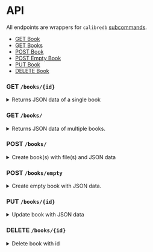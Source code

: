 # API

All endpoints are wrappers for `calibredb`
[subcommands](https://manual.calibre-ebook.com/generated/en/calibredb.html).

* [GET Book](#get-book)
* [GET Books](#get-books)
* [POST Book](#post-book)
* [POST Empty Book](#post-empty-book)
* [PUT Book](#put-book)
* [DELETE Book](#delete-book)

<h3 id="get-book">GET <code>/books/{id}</code></h3>

<details>

<summary>
Returns JSON data of a single book
</summary>

#### Request

* Methods: `GET`
* Parameters: `id > 0`
* Headers: `Accept: application/json`

#### Responses

##### Success

* Code: `200 OK`
* Content:
    * `books` - A single book object

```json
{
    "books": {
        "author_sort": "Tchaikovsky, Adrian",
        "authors": "Adrian Tchaikovsky",
        "cover": "/books/Adrian Tchaikovsky/Children of Time (1)/cover.jpg",
        "formats": [
            "/books/Adrian Tchaikovsky/Children of Time (1)/Children of Time - Adrian Tchaikovsky.epub"
        ],
        "id": 1,
        "identifiers": {
            "isbn10": "1447273281"
        },
        "isbn": "9781447273288",
        "languages": ["eng"],
        "last_modified": "2023-05-16T06:19:44+00:00",
        "pubdate": "2015-06-04T00:00:00+00:00",
        "publisher": "Tor Books",
        "series": "Children of Time",
        "series_index": 1.0,
        "size": 518137,
        "tags": [
            "Science Fiction",
            "Aliens",
            "Uplift",
            "First Contact"
        ],
        "template": "TEMPLATE ERROR 'NoneType' object has no attribute 'startswith'",
        "timestamp": "2022-10-28T07:43:27+00:00",
        "title": "Children of Time",
        "uuid": "89076f50-09a9-4384-867a-4e58491f7f22"
    }
}
```

##### Error

* Code: `404 Not Found`
* Content:

```json
{
    "error": "404 Not Found: book 1 does not exist"
}
```

* Code: `400 Bad Request`
* Content:

```json
{
    "error": "400 Bad Request: id cannot be <= 0"
}
```

<details>
<summary>
    Examples
</summary>
<br>

Curl
```console
$ curl localhost:5000/books/1
```

Python
```python
import requests

resp = requests.get("localhost:5000/books/1")
```
</details>

<br>

[Return to top](#)
</details>

<h3 id="get-books">GET <code>/books/</code></h3>

<details>

<summary>
Returns JSON data of multiple books.
</summary>

#### Request

* Methods: `GET`
* Headers: `Accept: application/json`

##### Query Parameters

* `start` (optional) - Offset index for pagination, defaults to 1.
* `limit` (optional) - Limit on the number of results to return, defaults to 20.

```bash
# page 2 of results
$ curl localhost:5000/books?start=11&limit=10
```

* `sort` (optional) - Sort results by given field, defaults to ascending `id`.
  Supports descending sort by prepending with hyphen `-`.

```bash
# sort by descending id
$ curl localhost:5000/books?sort=-id

# sort by descending title and tags
$ curl localhost:5000/books?sort=-title&sort=tags
```

* `search` (optional) - Search query string that supports [Calibre's search
  interface](https://manual.calibre-ebook.com/en/gui.html#the-search-interface).
  <!-- For more advanced search queries, refer to `POST /books/search` -->

```bash
# simple title search
$ curl localhost:5000/books?search=title:foobar

# equality search for the tag "fiction"
$ curl --get --data-urlencode "search=tags:=fiction" localhost:5000/books
```

See examples for more.

#### Responses

##### Success

* Code: `200 OK`
* Content:
    * `books`: List of books returned
    * `metadata`:
        * `count`: Total count of all results (unpaginated)
        * `self`: Current page's query
        * `prev`: Previous page's query
        * `next`: Next page's query

```json
{
    "books": [
        {
            "author_sort": "Tchaikovsky, Adrian",
            "authors": "Adrian Tchaikovsky",
            "cover": "/books/Adrian Tchaikovsky/Children of Time (1)/cover.jpg",
            "formats": [
                "/books/Adrian Tchaikovsky/Children of Time (1)/Children of Time - Adrian Tchaikovsky.epub"
            ],
            "id": 1,
            "identifiers": {
                "isbn10": "1447273281"
            },
            "isbn": "9781447273288",
            "languages": ["eng"],
            "last_modified": "2023-05-16T06:19:44+00:00",
            "pubdate": "2015-06-04T00:00:00+00:00",
            "publisher": "Tor Books",
            "series": "Children of Time",
            "series_index": 1.0,
            "size": 518137,
            "tags": [
                "Science Fiction",
                "Aliens",
                "Uplift",
                "First Contact"
            ],
            "template": "TEMPLATE ERROR 'NoneType' object has no attribute 'startswith'",
            "timestamp": "2022-10-28T07:43:27+00:00",
            "title": "Children of Time",
            "uuid": "89076f50-09a9-4384-867a-4e58491f7f22"
        }
    ],
    "metadata": {
        "start": 1,
        "limit": 10,
        "count": 100,
        "self": "/books?start=1&limit=10&search=title:~^foo",
        "prev": "",
        "next": "/books?start=11&limit=10&search=title:~^foo"
    }
}
```

* Code: `204 No Content`
* Content:

```json
{
    "books": []
}
```

##### Error

* Condition: `start` is more than number of returned results
* Code: `400 Bad Request`
* Content:

```json
{
    "error": "400 Bad Request: 100 is larger than number of books 5"
}
```

<details>

<summary>
    Examples
</summary>
<br>

Curl

```bash
# search for tags fiction and title foo
$ curl localhost:5000/books?search=tags:fiction&search=title:foo

# boolean search
$ curl --get --data-urlencode "search=title:'foo or bar'" localhost:5000/books

# regex
$ curl --get --data-urlencode "search=title:~^foo.*bar$" localhost:5000/books
```

Python

```python
import requests

params = {"search": "title: 'foo or bar'"}
# or
params = {"search": "title:~^foo.*bar$"}

resp = requests.get("localhost:5000/books", params=params)
```

</details>
<br>

[Return to top](#)
</details>

<h3 id="post-book">POST <code>/books/</code></h3>

<details>

<summary>
    Create book(s) with file(s) and JSON data
</summary>

#### Request

* Methods: `POST`
* Headers: `Content-Type: multipart/form-data`
* Data: File(s) and optional JSON data

##### File

* File must have a [valid ebook
  extension](https://manual.calibre-ebook.com/faq.html#what-formats-does-calibre-support-conversion-to-from).
* Filename cannot start with hyphen `-`.
* Multiple files are supported.

>**NOTE**: When POST-ing multiple files with JSON data, all new entries will be
>created with same metadata. This will fail unless `automerge=new_record` is
>included.

##### JSON Data

* The following keys are supported:

```json
{
    "authors": "[array of strings]",
    "cover": "[string]",
    "identifiers": "[object of key-value strings]",
    "isbn": "[string]",
    "languages": "[array of strings]",
    "series": "[string]",
    "series_index": "float >= 0",
    "tags": "[array of strings]",
    "title": "[string]",
    "automerge": "[ignore|overwrite|new_record]"
}
```

**Automerge**

The `automerge` key modifies the behaviour of calibredb when a book is found to
already exist in the library.

* `automerge=ignore` (default): Ignore the duplicate and return a 409 Conflict
  error. This will not add any new records or files.
* `automerge=overwrite`: Overwrite the existing file with the new file, leaving
  only a single record.
* `automerge=new_record` Create a new record entirely. This will result in two
  different records.

>**NOTE**: If the same file is uploaded with different JSON metadata,
>a new record will be created, regardless of the value given to `automerge`.

>**NOTE**: If the same file exists across multiple different entries in the same
>library as a result of using `automerge=new_record`, and we add another
>instance of the same file with `automerge=overwrite`, the new file would
>overwrite ALL existing entries with the same file in the library.

#### Responses

##### Success

* Code: `201 CREATED`
* Content:
    * `id`: List of ids of added or overwritten book(s).

```json
{
    "id": ["2"]
}
```

##### Error

* Condition: Incorrect headers
* Code: `415 Unsupported Media Type`
* Content:

```json
{
    "error": "Unsupported Media Type: Only multipart/form-data allowed"
}
```

* Condition: File data failed validation, e.g. Filename not supported
* Code: `422 Unprocessable Entity`
* Content:

```json
{
    "error": "400 Bad Request: Invalid filename (foo.abc)"
}
```

* Condition: JSON data failed validation
* Code: `422 Unprocessable Entity`
* Content:

```json
{
    "errors": [
        {"languages": "1 is not of type string"},
        {"series_index": "-2 is less than the minimum of 0.0"}
    ]
}
```

* Condition: Book already exists
* Code: `409 Conflict`
* Content:

```json
{
    "error": "Book /tmp/foo.epub already exists. Include automerge=overwrite to overwrite."
}
```

<details>
<summary>
    Examples
</summary>
<br>

Curl

```console
# single file
$ curl -X POST -H "Content-Type:multipart/form-data" --form "file=@foo.epub" http://localhost:5000/books

# multiple files
$ curl -X POST --H "Content-Type: multipart/form-data" --form "file=@bar.epub" --form "file=@foo.epub" http://localhost:5000/books

# file and JSON data
$ curl -X POST --H "Content-Type: multipart/form-data" --form "data=data.json" --form "file=@foo.epub" http://localhost:5000/books
```

Python
```python
import requests

# single file
files = {"file": open("foo.epub", "rb")}

# multiple files (file key does not matter)
files = [
    ("file", open("test.txt", "rb")),
    ("other", open("foo.txt", "rb")),
]

payload = {
    "authors": ["John Doe", "Ben Adams"],
    "identifiers": {"isbn": "abcd1234", "asin": "foobar123"},
    "title": "foo",
}

# The (optional) payload must be serialized into JSON and wrapped in a dict
# with the "data" key. This allows Flask to access it as form data with the
# correct key. The "json" argument cannot be used as it will attempt to set
# the Content-Type as "application/json", causing Flask's request.form to
# be empty.
resp = requests.post(
    "localhost:5000/books",
    files=files,
    data={"data": json.dumps(payload)},
)
```
</details>
<br>

[Return to top](#)
</details>

<h3 id="post-empty-book">POST <code>/books/empty</code></h3>
<details>

<summary>
    Create empty book with JSON data.
</summary>

#### Request

* Methods: `POST`
* Headers: `Content-Type: multipart/form-data`
* Data:
    * JSON data with the following OPTIONAL keys:

```json
{
    "authors": "[array of strings]",
    "cover": "[string]",
    "identifiers": "[object of key-value strings]",
    "isbn": "[string]",
    "languages": "[array of strings]",
    "series": "[string]",
    "series_index": "float >= 0",
    "tags": "[array of strings]",
    "title": "[string]",
    "automerge": "[ignore|overwrite|new_record]"
}
```

**Automerge**

The `automerge` key modifies the behaviour of calibredb when a book is found to
already exist in the library.

* `automerge=ignore` (default): Ignore the duplicate and return a 409 Conflict
  error. This will not add any new records or files.
* `automerge=overwrite`: Overwrite the existing file with the new file, leaving
  only a single record.
* `automerge=new_record` Create a new record entirely. This will result in two
  different records.

>**NOTE**: If the same file is uploaded with different JSON metadata,
>a new record will be created, regardless of the value given to `automerge`.

#### Responses

##### Success

* Code: `201 CREATED`
* Content:
    * `id`: List of ids of added or overwritten book(s).

```json
{
    "id": ["2"]
}
```

##### Error

* Condition: Incorrect headers
* Code: `415 Unsupported Media Type`
* Content:

```json
{
    "error": "Unsupported Media Type: Only application/json allowed"
}
```

* Condition: JSON data failed validation
* Code: `422 Unprocessable Entity`
* Content:

```json
{
    "errors": [
        {"languages": "1 is not of type string"},
        {"series_index": "-2 is less than the minimum of 0.0"}
    ]
}
```

* Condition: Book already exists
* Code: `409 Conflict`
* Content:

```json
{
    "error": "Book /tmp/foo.epub already exists. Include automerge=overwrite to overwrite."
}
```

<details>
<summary>
    Examples
</summary>
<br>

Curl

```console
# file only
$ curl -X POST -H "application/json" --data-binary=@foo.json http://localhost:5000/books/empty
```

Python
```python
import requests
payload = {
    "authors": ["John Doe", "Ben Adams"],
    "identifiers": {"isbn": "abcd1234", "asin": "foobar123"},
    "title": "foo",
}
resp = requests.post("localhost:5000/books/empty", json=payload)
```
</details>
<br>

[Return to top](#)
</details>

<h3 id="put-book">PUT <code>/books/{id}</code></h3>

<details>

<summary>
    Update book with JSON data
</summary>

#### Request

* Methods: `PUT`
* Parameters: `id > 0`
* Headers: `Content-Type: application/json`
* Data:
    * JSON data with the following OPTIONAL keys:

```json
{
    "authors": "[array of strings]",
    "author_sort": "[string]",
    "comments": "[string]",
    "id": "integer >= 0",
    "identifiers": "[object of key-value strings]",
    "isbn": "[string]",
    "languages": "[array of strings]",
    "pubdate": "[string]",
    "publisher": "[string]",
    "rating": "[string]",
    "series": "[string]",
    "series_index": "float >= 0",
    "size": "integer >= 0",
    "tags": "[array of strings]",
    "timestamp": "[string]",
    "title": "[string]"
}
```
>It is not recommended to modify the id and timestamp of the book.

#### Responses

##### Success

* Code: `200 OK`
* Content:
    * `books` - Updated book object

```json
{
    "books": {
        "author_sort": "Tchaikovsky, Adrian",
        "authors": "Adrian Tchaikovsky",
        "cover": "/books/Adrian Tchaikovsky/Children of Time (1)/cover.jpg",
        "formats": [
            "/books/Adrian Tchaikovsky/Children of Time (1)/Children of Time - Adrian Tchaikovsky.epub"
        ],
        "id": 1,
        "identifiers": {
            "isbn10": "1447273281"
        },
        "isbn": "9781447273288",
        "languages": ["eng"],
        "last_modified": "2023-05-16T06:19:44+00:00",
        "pubdate": "2015-06-04T00:00:00+00:00",
        "publisher": "Tor Books",
        "series": "Children of Time",
        "series_index": 1.0,
        "size": 518137,
        "tags": [
            "Science Fiction",
            "Aliens",
            "Uplift",
            "First Contact"
        ],
        "template": "TEMPLATE ERROR 'NoneType' object has no attribute 'startswith'",
        "timestamp": "2022-10-28T07:43:27+00:00",
        "title": "Children of Time",
        "uuid": "89076f50-09a9-4384-867a-4e58491f7f22"
  }

}
```

##### Error

* Condition: Book does not exist
* Code: `404 Not Found`
* Content:

```json
{
    "error": "404 Not Found: book 1 does not exist"
}
```

* Condition: id is invalid
* Code: `400 Bad Request`
* Content:

```json
{
    "error": "400 Bad Request: id cannot be <= 0"
}
```


* Condition: JSON data failed validation
* Code: `422 Unprocessable Entity`
* Content:

```json
{
    "errors": [
        {"languages": "1 is not of type string"},
        {"series_index": "-2 is less than the minimum of 0.0"}
    ]
}
```

<details>
<summary>
    Examples
</summary>
<br>

Curl
```console
$ curl -X PUT --H "Content-Type: application/json" --data-binary=@data.json http://localhost:5000/books/1
```

Python
```python
import requests

payload = {
    "authors": ["John Doe", "Ben Adams"],
    "identifiers": {"isbn": "abcd1234", "asin": "foobar123"},
    "title": "foo",
}
resp = requests.put("localhost:5000/books/1", json=payload)
```
</details>
<br>

[Return to top](#)
</details>

<h3 id="delete-book">DELETE <code>/books/{id}</code></h3>

<details>

<summary>
    Delete book with id
</summary>

#### Request

* Methods: `DELETE`
* Parameters: `id > 0`

#### Responses

##### Success

* Code: `200 OK`
* Data: Empty response

##### Error

* Condition: id is invalid
* Code: `400 Bad Request`
* Content:

```json
{
    "error": "400 Bad Request: id cannot be <= 0"
}
```

* Condition: Book was not deleted
* Code: `500 Internal Server Error`
* Content:

```json
{
    "error": "500 Internal Server Error: book 1 was not deleted"
}
```

<details>
<summary>
    Examples
</summary>
<br>

Curl

```console
$ curl -X DELETE http://localhost:5000/books/1
```

Python

```python
import requests

resp = requests.delete("localhost:5000/books/1")
```
</details>
<br>

[Return to top](#)
</details>
